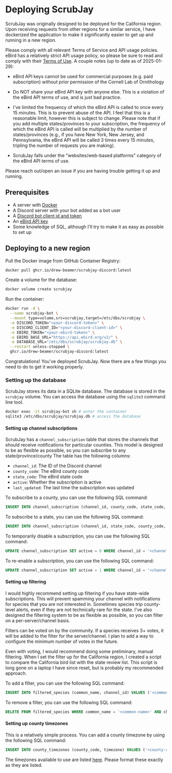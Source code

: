 # Deploying ScrubJay

ScrubJay was originally designed to be deployed for the California region. Upon receiving requests from other regions for a similar service, I have dockerized the application to make it significantly easier to get up and running in a new region.

Please comply with all relevant Terms of Service and API usage policies. eBird has a relatively strict API usage policy, so please be sure to read and comply with their [Terms of Use](https://www.birds.cornell.edu/home/ebird-api-terms-of-use/). A couple notes (up to date as of 2025-01-29):

- eBird API keys cannot be used for commercial purposes (e.g. paid subscription) without prior permission of the Cornell Lab of Ornithology

- Do NOT share your eBird API key with anyone else. This is a violation of the eBird API terms of use, and is just bad practice.

- I've limited the frequency of which the eBird API is called to once every 15 minutes. This is to prevent abuse of the API. I feel that this is a reasonable limit, however this is subject to change. Please note that if you add multiple states/provinces to your subscription, the frequency of which the eBird API is called will be multiplied by the number of states/provinces (e.g., if you have New York, New Jersey, and Pennsylvania, the eBird API will be called 3 times every 15 minutes, tripling the number of requests you are making).

- ScrubJay falls under the "websites/web-based platforms" category of the eBird API terms of use.

Please reach out/open an issue if you are having trouble getting it up and running.

## Prerequisites

- A server with [Docker](https://www.docker.com)
- A Discord server with your bot added as a bot user
- A [Discord bot client id and token](https://discord.com/developers/applications)
- An [eBird API key](https://documenter.getpostman.com/view/664302/S1ENwy59)
- Some knowledge of SQL, although I'll try to make it as easy as possible to set up

## Deploying to a new region

Pull the Docker image from GitHub Container Registry:

```bash
docker pull ghcr.io/drew-beamer/scrubjay-discord:latest
```

Create a volume for the database:

```bash
docker volume create scrubjay
```

Run the container:

```bash
docker run -d \
  --name scrubjay-bot \
  --mount type=volume,src=scrubjay,target=/etc/dbs/scrubjay \
  -e DISCORD_TOKEN="<your-discord-token>" \
  -e DISCORD_CLIENT_ID="<your-discord-client-id>" \
  -e EBIRD_TOKEN="<your-ebird-token>" \
  -e EBIRD_BASE_URL="https://api.ebird.org/v2/" \
  -e DATABASE_URL="/etc/dbs/scrubjay/scrubjay.db" \
  --restart unless-stopped \
  ghcr.io/drew-beamer/scrubjay-discord:latest
```

Congratulations! You've deployed ScrubJay. Now there are a few things you need to do to get it working properly.

### Setting up the database

ScrubJay stores its data in a SQLite database. The database is stored in the `scrubjay` volume. You can access the database using the `sqlite3` command line tool.

```bash
docker exec -it scrubjay-bot sh # enter the container
sqlite3 /etc/dbs/scrubjay/scrubjay.db # access the database
```

#### Setting up channel subscriptions

ScrubJay has a `channel_subscription` table that stores the channels that should receive notifications for particular counties. This model is designed to be as flexible as possible, so you can subscribe to any state/province/county The table has the following columns:

- `channel_id`: The ID of the Discord channel
- `county_code`: The eBird county code
- `state_code`: The eBird state code
- `active`: Whether the subscription is active
- `last_updated`: The last time the subscription was updated

To subscribe to a county, you can use the following SQL command:

```sql
INSERT INTO channel_subscription (channel_id, county_code, state_code, active) VALUES ('<channel-id>', '<county-code>', '<state-code>', 1);
```

To subscribe to a state, you can use the following SQL command:

```sql
INSERT INTO channel_subscription (channel_id, state_code, county_code, active) VALUES ('<channel-id>', '<state-code>', '*', 1); -- '*' is the wildcard character for all counties
```

To temporarily disable a subscription, you can use the following SQL command:

```sql
UPDATE channel_subscription SET active = 0 WHERE channel_id = '<channel-id>';
```

To re-enable a subscription, you can use the following SQL command:

```sql
UPDATE channel_subscription SET active = 1 WHERE channel_id = '<channel-id>';
```

#### Setting up filtering

I would highly recommend setting up filtering if you have state-wide subscriptions. This will prevent spamming your channel with notifications for species that you are not interested in. Sometimes species trip county-level alerts, even if they are not technically rare for the state. I've also designed the filtering system to be as flexible as possible, so you can filter on a per-server/channel basis.

Filters can be voted on by the community. If a species receives 3+ votes, it will be added to the filter for the server/channel. I plan to add a way to configure the minimum number of votes in the future.

Even with voting, I would recommend doing some preliminary, manual filtering. When I set the filter up for the California region, I created a script to compare the California bird list with the state review list. This script is long gone on a laptop I have since reset, but is probably my recommended approach.

To add a filter, you can use the following SQL command:

```sql
INSERT INTO filtered_species (common_name, channel_id) VALUES ('<common-name>', '<channel-id>');
```

To remove a filter, you can use the following SQL command:

```sql
DELETE FROM filtered_species WHERE common_name = '<common-name>' AND channel_id = '<channel-id>';
```

#### Setting up county timezones

This is a relatively simple process. You can add a county timezone by using the following SQL command:

```sql
INSERT INTO county_timezones (county_code, timezone) VALUES ('<county-code>', '<timezone>');
```

The timezones available to use are listed [here](https://github.com/drew-beamer/ScrubJay/blob/81446b52c67f4986fa8d21123555062f6872adae/apps/discord/src/utils/timezone.ts#L2-L350). Please format these exactly as they are listed.
